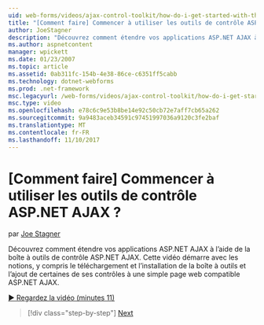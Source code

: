 ```yaml
---
uid: web-forms/videos/ajax-control-toolkit/how-do-i-get-started-with-the-aspnet-ajax-control-toolkit
title: "[Comment faire] Commencer à utiliser les outils de contrôle ASP.NET AJAX ? | Microsoft Docs"
author: JoeStagner
description: "Découvrez comment étendre vos applications ASP.NET AJAX à l’aide de la boîte à outils de contrôle ASP.NET AJAX. Cette vidéo démarre avec les notions, y compris le téléchargement et..."
ms.author: aspnetcontent
manager: wpickett
ms.date: 01/23/2007
ms.topic: article
ms.assetid: 0ab311fc-154b-4e38-86ce-c6351ff5cabb
ms.technology: dotnet-webforms
ms.prod: .net-framework
msc.legacyurl: /web-forms/videos/ajax-control-toolkit/how-do-i-get-started-with-the-aspnet-ajax-control-toolkit
msc.type: video
ms.openlocfilehash: e78c6c9e53b8be14e92c50cb72e7aff7cb65a262
ms.sourcegitcommit: 9a9483aceb34591c97451997036a9120c3fe2baf
ms.translationtype: MT
ms.contentlocale: fr-FR
ms.lasthandoff: 11/10/2017
---
```

<a name="how-do-i-get-started-with-the-aspnet-ajax-control-toolkit"></a>[Comment faire] Commencer à utiliser les outils de contrôle ASP.NET AJAX ?
====================
par [Joe Stagner](https://github.com/JoeStagner)

Découvrez comment étendre vos applications ASP.NET AJAX à l’aide de la boîte à outils de contrôle ASP.NET AJAX. Cette vidéo démarre avec les notions, y compris le téléchargement et l’installation de la boîte à outils et l’ajout de certaines de ses contrôles à une simple page web compatible ASP.NET AJAX.

[&#9654; Regardez la vidéo (minutes 11)](https://channel9.msdn.com/Blogs/ASP-NET-Site-Videos/how-do-i-get-started-with-the-aspnet-ajax-control-toolkit)

>[!div class="step-by-step"]
[Next](how-do-i-use-the-aspnet-ajax-cascadingdropdown-control-extender.md)
